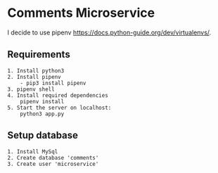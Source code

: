 # Comments Microservice

I decide to use pipenv https://docs.python-guide.org/dev/virtualenvs/.

## Requirements
    1. Install python3
    2. Install pipenv   
        - pip3 install pipenv
    3. pipenv shell
    4. Install required dependencies
        pipenv install
    5. Start the server on localhost: 
        python3 app.py

## Setup database
    1. Install MySql
    2. Create database 'comments'
    3. Create user 'microservice'
    
